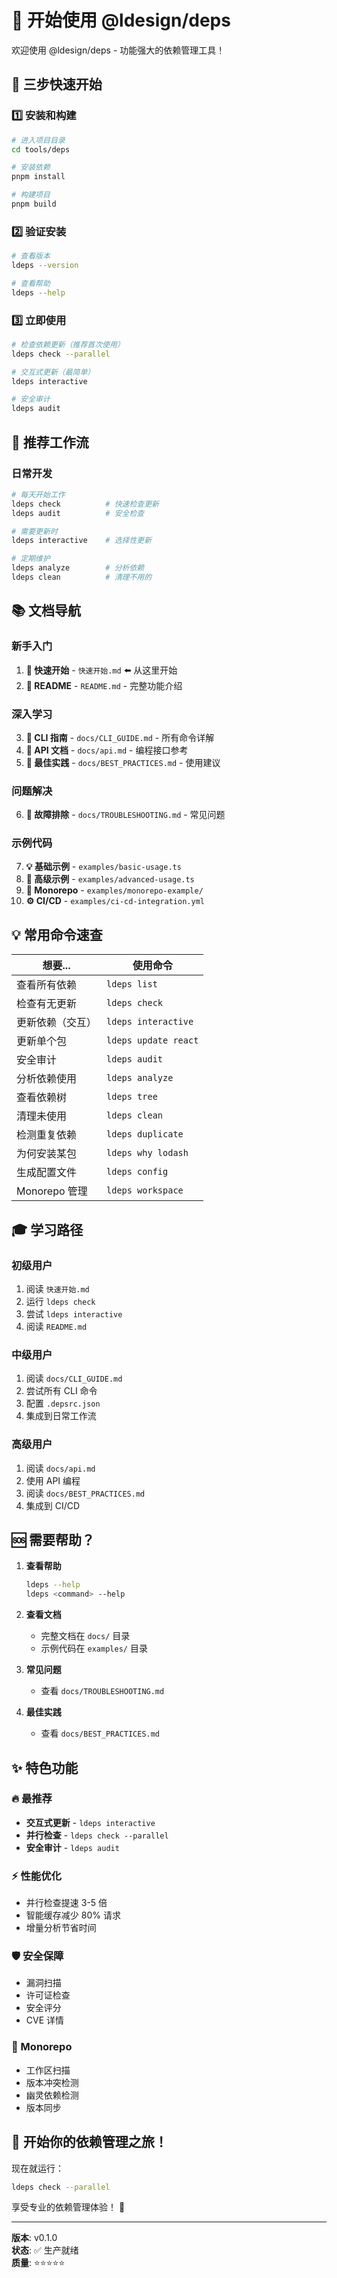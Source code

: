 # 🚀 开始使用 @ldesign/deps

欢迎使用 @ldesign/deps - 功能强大的依赖管理工具！

## 🎯 三步快速开始

### 1️⃣ 安装和构建

```bash
# 进入项目目录
cd tools/deps

# 安装依赖
pnpm install

# 构建项目
pnpm build
```

### 2️⃣ 验证安装

```bash
# 查看版本
ldeps --version

# 查看帮助
ldeps --help
```

### 3️⃣ 立即使用

```bash
# 检查依赖更新（推荐首次使用）
ldeps check --parallel

# 交互式更新（最简单）
ldeps interactive

# 安全审计
ldeps audit
```

## 🎨 推荐工作流

### 日常开发

```bash
# 每天开始工作
ldeps check          # 快速检查更新
ldeps audit          # 安全检查

# 需要更新时
ldeps interactive    # 选择性更新

# 定期维护
ldeps analyze        # 分析依赖
ldeps clean          # 清理不用的
```

## 📚 文档导航

### 新手入门
1. **📖 快速开始** - `快速开始.md` ⬅️ 从这里开始
2. **📘 README** - `README.md` - 完整功能介绍

### 深入学习
3. **📗 CLI 指南** - `docs/CLI_GUIDE.md` - 所有命令详解
4. **📕 API 文档** - `docs/api.md` - 编程接口参考
5. **📙 最佳实践** - `docs/BEST_PRACTICES.md` - 使用建议

### 问题解决
6. **🔧 故障排除** - `docs/TROUBLESHOOTING.md` - 常见问题

### 示例代码
7. **💡 基础示例** - `examples/basic-usage.ts`
8. **🚀 高级示例** - `examples/advanced-usage.ts`
9. **🏢 Monorepo** - `examples/monorepo-example/`
10. **⚙️ CI/CD** - `examples/ci-cd-integration.yml`

## 💡 常用命令速查

| 想要... | 使用命令 |
|---------|----------|
| 查看所有依赖 | `ldeps list` |
| 检查有无更新 | `ldeps check` |
| 更新依赖（交互） | `ldeps interactive` |
| 更新单个包 | `ldeps update react` |
| 安全审计 | `ldeps audit` |
| 分析依赖使用 | `ldeps analyze` |
| 查看依赖树 | `ldeps tree` |
| 清理未使用 | `ldeps clean` |
| 检测重复依赖 | `ldeps duplicate` |
| 为何安装某包 | `ldeps why lodash` |
| 生成配置文件 | `ldeps config` |
| Monorepo 管理 | `ldeps workspace` |

## 🎓 学习路径

### 初级用户
1. 阅读 `快速开始.md`
2. 运行 `ldeps check`
3. 尝试 `ldeps interactive`
4. 阅读 `README.md`

### 中级用户
1. 阅读 `docs/CLI_GUIDE.md`
2. 尝试所有 CLI 命令
3. 配置 `.depsrc.json`
4. 集成到日常工作流

### 高级用户
1. 阅读 `docs/api.md`
2. 使用 API 编程
3. 阅读 `docs/BEST_PRACTICES.md`
4. 集成到 CI/CD

## 🆘 需要帮助？

1. **查看帮助**
   ```bash
   ldeps --help
   ldeps <command> --help
   ```

2. **查看文档**
   - 完整文档在 `docs/` 目录
   - 示例代码在 `examples/` 目录

3. **常见问题**
   - 查看 `docs/TROUBLESHOOTING.md`

4. **最佳实践**
   - 查看 `docs/BEST_PRACTICES.md`

## ✨ 特色功能

### 🔥 最推荐
- **交互式更新** - `ldeps interactive`
- **并行检查** - `ldeps check --parallel`
- **安全审计** - `ldeps audit`

### ⚡ 性能优化
- 并行检查提速 3-5 倍
- 智能缓存减少 80% 请求
- 增量分析节省时间

### 🛡️ 安全保障
- 漏洞扫描
- 许可证检查
- 安全评分
- CVE 详情

### 🏢 Monorepo
- 工作区扫描
- 版本冲突检测
- 幽灵依赖检测
- 版本同步

## 🎉 开始你的依赖管理之旅！

现在就运行：

```bash
ldeps check --parallel
```

享受专业的依赖管理体验！ 🚀

---

**版本**: v0.1.0  
**状态**: ✅ 生产就绪  
**质量**: ⭐⭐⭐⭐⭐

